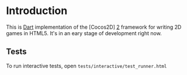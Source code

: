Introduction
==============

This is [Dart][1] implementation of the [Cocos2D] [2] framework for writing 2D games in HTML5. It's in an eary stage of development right now.

Tests
-----

To run interactive tests, open `tests/interactive/test_runner.html`

[1]: http://www.dartlang.org/
[2]: http://cocos2d.org/